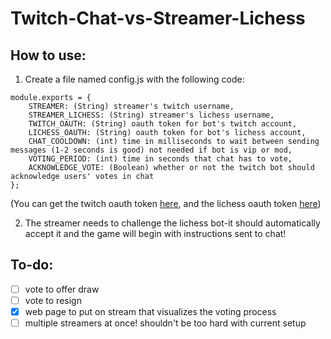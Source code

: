# Twitch-Chat-vs-Streamer-Lichess

## How to use:

1) Create a file named config.js with the following code:
```
module.exports = {
	STREAMER: (String) streamer's twitch username,
	STREAMER_LICHESS: (String) streamer's lichess username,
	TWITCH_OAUTH: (String) oauth token for bot's twitch account,
	LICHESS_OAUTH: (String) oauth token for bot's lichess account,
	CHAT_COOLDOWN: (int) time in milliseconds to wait between sending messages (1-2 seconds is good) not needed if bot is vip or mod,
	VOTING_PERIOD: (int) time in seconds that chat has to vote,
	ACKNOWLEDGE_VOTE: (Boolean) whether or not the twitch bot should acknowledge users' votes in chat
};
```

(You can get the twitch oauth token [here](https://twitchapps.com/tmi/), and the lichess oauth token [here](https://lichess.org/api#operation/botAccountUpgrade))

2) The streamer needs to challenge the lichess bot-it should automatically accept it and the game will begin with instructions sent to chat!

## To-do:
 - [ ] vote to offer draw
 - [ ] vote to resign
 - [x] web page to put on stream that visualizes the voting process
 - [ ] multiple streamers at once! shouldn't be too hard with current setup

